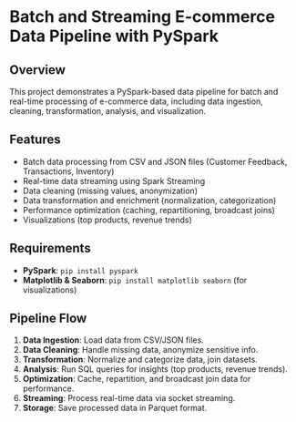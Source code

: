 # Batch and Streaming E-commerce Data Pipeline with PySpark

## Overview
This project demonstrates a PySpark-based data pipeline for batch and real-time processing of e-commerce data, including data ingestion, cleaning, transformation, analysis, and visualization.

## Features
- Batch data processing from CSV and JSON files (Customer Feedback, Transactions, Inventory)
- Real-time data streaming using Spark Streaming
- Data cleaning (missing values, anonymization)
- Data transformation and enrichment (normalization, categorization)
- Performance optimization (caching, repartitioning, broadcast joins)
- Visualizations (top products, revenue trends)

## Requirements
- **PySpark**: `pip install pyspark`
- **Matplotlib & Seaborn**: `pip install matplotlib seaborn` (for visualizations)

## Pipeline Flow
1. **Data Ingestion**: Load data from CSV/JSON files.
2. **Data Cleaning**: Handle missing data, anonymize sensitive info.
3. **Transformation**: Normalize and categorize data, join datasets.
4. **Analysis**: Run SQL queries for insights (top products, revenue trends).
5. **Optimization**: Cache, repartition, and broadcast join data for performance.
6. **Streaming**: Process real-time data via socket streaming.
7. **Storage**: Save processed data in Parquet format.


